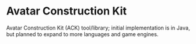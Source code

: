 # Avatar Construction Kit
 Avatar Construction Kit (ACK) tool/library; initial implementation is in Java, but planned to expand to more languages and game engines.
